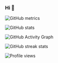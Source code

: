 ### Hi 👋
![GitHub metrics](https://metrics.lecoq.io/iamfutureflash)  
<!--
**iamfutureflash/iamfutureflash** is a ✨ _special_ ✨ repository because its `README.md` (this file) appears on your GitHub profile.

Here are some ideas to get you started:

- 🔭 I’m currently working on ...
- 🌱 I’m currently learning ...
- 👯 I’m looking to collaborate on ...
- 🤔 I’m looking for help with ...
- 💬 Ask me about ...
- 📫 How to reach me: ...
- 😄 Pronouns: ...
- ⚡ Fun fact: ...
-->

![GitHub stats](https://github-readme-stats.vercel.app/api?username=iamfutureflash&show_icons=true)  

![GitHub Activity Graph](https://activity-graph.herokuapp.com/graph?username=iamfutureflash)  



![GitHub streak stats](https://github-readme-streak-stats.herokuapp.com/?user=iamfutureflash)  

![Profile views](https://gpvc.arturio.dev/iamfutureflash)  

